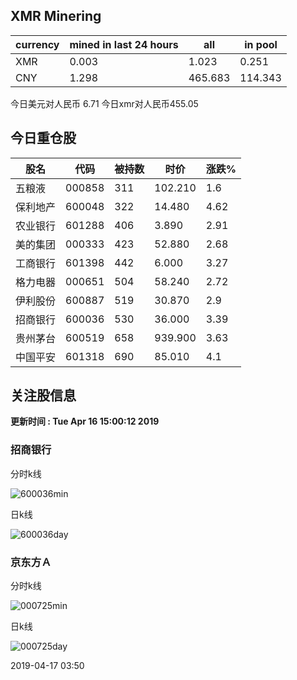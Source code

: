 ## XMR Minering

|currency|mined in last 24 hours|all|in pool|
|---|---|---|---|
|XMR|0.003|1.023|0.251|
|CNY|1.298|465.683|114.343|

今日美元对人民币 6.71	今日xmr对人民币455.05


## 今日重仓股 

|股名|代码|被持数|时价|涨跌%|
|---|---|---|---|---|
|五粮液|000858|311|102.210|1.6|
|保利地产|600048|322|14.480|4.62|
|农业银行|601288|406|3.890|2.91|
|美的集团|000333|423|52.880|2.68|
|工商银行|601398|442|6.000|3.27|
|格力电器|000651|504|58.240|2.72|
|伊利股份|600887|519|30.870|2.9|
|招商银行|600036|530|36.000|3.39|
|贵州茅台|600519|658|939.900|3.63|
|中国平安|601318|690|85.010|4.1|

## 关注股信息
**更新时间 : Tue Apr 16 15:00:12 2019**
### 招商银行 
分时k线

![600036min](http://image.sinajs.cn/newchart/min/n/sh600036.gif)

日k线

![600036day](http://image.sinajs.cn/newchart/daily/n/sh600036.gif)

### 京东方Ａ 
分时k线

![000725min](http://image.sinajs.cn/newchart/min/n/sz000725.gif)

日k线

![000725day](http://image.sinajs.cn/newchart/daily/n/sz000725.gif)

2019-04-17 03:50